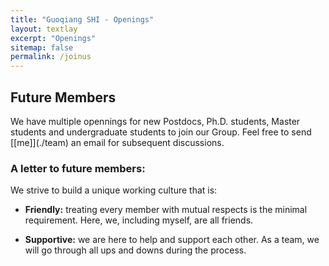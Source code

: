 ```yaml
---
title: "Guoqiang SHI - Openings"
layout: textlay
excerpt: "Openings"
sitemap: false
permalink: /joinus
---
```


## Future Members

<div class="largefont">
We have multiple opennings for new Postdocs, Ph.D. students, Master students and undergraduate students to join our Group. 
Feel free to send [[me]](./team) an email for subsequent discussions. 
</div>

### A letter to future members: 

<div class="largefont">
We strive to build a unique working culture that is: 

* **Friendly:** treating every member with mutual respects is the minimal requirement. Here, we, including myself, are all friends. 

* **Supportive:** we are here to help and support each other. As a team, we will go through all ups and downs during the process.
 
</div>


<br />
